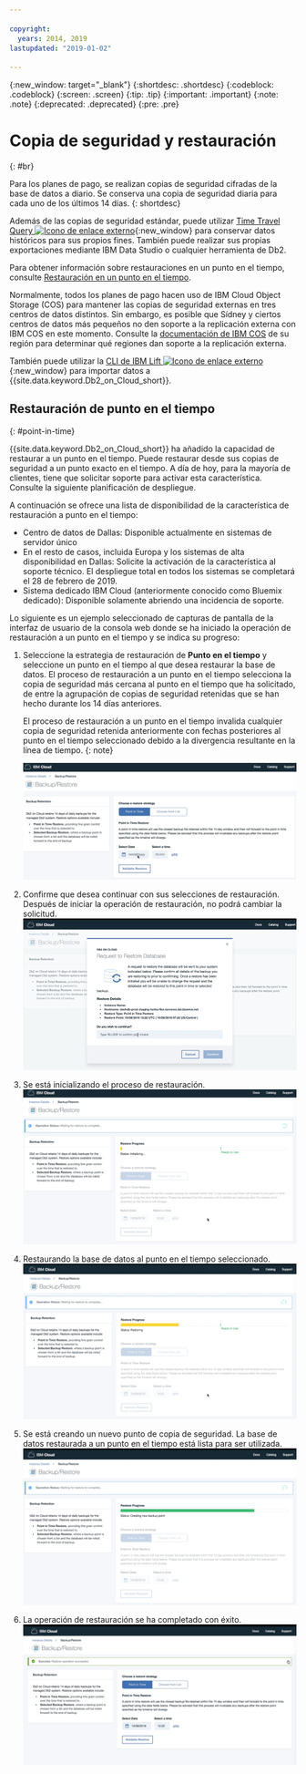 ```yaml
---

copyright:
  years: 2014, 2019
lastupdated: "2019-01-02"

---
```


<!-- Attribute definitions --> 
{:new_window: target="_blank"}
{:shortdesc: .shortdesc}
{:codeblock: .codeblock}
{:screen: .screen}
{:tip: .tip}
{:important: .important}
{:note: .note}
{:deprecated: .deprecated}
{:pre: .pre}

# Copia de seguridad y restauración
{: #br}

Para los planes de pago, se realizan copias de seguridad cifradas de la base de datos a diario. Se conserva una copia de seguridad diaria para cada uno de los últimos 14 días.
{: shortdesc}

Además de las copias de seguridad estándar, puede utilizar [Time Travel Query ![Icono de enlace externo](../../icons/launch-glyph.svg "Icono de enlace externo")](https://developer.ibm.com/answers/questions/426878/how-do-i-use-time-travel-query-in-db2-or-db2-on-cl.html){:new_window} para conservar datos históricos para sus propios fines. También puede realizar sus propias exportaciones mediante IBM Data Studio o cualquier herramienta de Db2.
 
Para obtener información sobre restauraciones en un punto en el tiempo, consulte [Restauración en un punto en el tiempo](#point-in-time).

Normalmente, todos los planes de pago hacen uso de IBM Cloud Object Storage (COS) para mantener las copias de seguridad externas en tres centros de datos distintos. Sin embargo, es posible que Sídney y ciertos centros de datos más pequeños no den soporte a la replicación externa con IBM COS en este momento. Consulte la [documentación de IBM COS](/docs/services/cloud-object-storage/basics/endpoints.html#select-regions-and-endpoints) de su región para determinar qué regiones dan soporte a la replicación externa.

<!-- Retained backups are used by IBM for system recovery purposes in the event of a disaster or system loss. Use the [Time Travel Query ![External link icon](../../icons/launch-glyph.svg "External link icon")](https://developer.ibm.com/answers/questions/426878/how-do-i-use-time-travel-query-in-db2-or-db2-on-cl.html){:new_window} to keep historical data for your own purposes. In addition, you can also perform your own exports using IBM Data Studio or any Db2 tool. -->

<!-- To store your backups offsite at a remote storage site, make a request to IBM Support. -->

También puede utilizar la [CLI de IBM Lift ![Icono de enlace externo](../../icons/launch-glyph.svg "Icono de enlace externo")](https://lift.ng.bluemix.net/){:new_window} para importar datos a {{site.data.keyword.Db2_on_Cloud_short}}.

## Restauración de punto en el tiempo
{: #point-in-time}

{{site.data.keyword.Db2_on_Cloud_short}} ha añadido la capacidad de restaurar a un punto en el tiempo. Puede restaurar desde sus copias de seguridad a un punto exacto en el tiempo. A día de hoy, para la mayoría de clientes, tiene que solicitar soporte para activar esta característica. Consulte la siguiente planificación de despliegue.

A continuación se ofrece una lista de disponibilidad de la característica de restauración a punto en el tiempo:
- Centro de datos de Dallas: Disponible actualmente en sistemas de servidor único
- En el resto de casos, incluida Europa y los sistemas de alta disponibilidad en Dallas: Solicite la activación de la característica al soporte técnico. El despliegue total en todos los sistemas se completará el 28 de febrero de 2019.
- Sistema dedicado IBM Cloud (anteriormente conocido como Bluemix dedicado): Disponible solamente abriendo una incidencia de soporte.

Lo siguiente es un ejemplo seleccionado de capturas de pantalla de la interfaz de usuario de la consola web donde se ha iniciado la operación de restauración a un punto en el tiempo y se indica su progreso:

1. Seleccione la estrategia de restauración de **Punto en el tiempo** y seleccione un punto en el tiempo al que desea restaurar la base de datos. El proceso de restauración a un punto en el tiempo selecciona la copia de seguridad más cercana al punto en el tiempo que ha solicitado, de entre la agrupación de copias de seguridad retenidas que se han hecho durante los 14 días anteriores. 

   El proceso de restauración a un punto en el tiempo invalida cualquier copia de seguridad retenida anteriormente con fechas posteriores al punto en el tiempo seleccionado debido a la divergencia resultante en la línea de tiempo.
   {: note}

   ![Vista de la selección resaltada de la estrategia de restauración de punto en el tiempo](images/pit_restore_1.png)

2. Confirme que desea continuar con sus selecciones de restauración. Después de iniciar la operación de restauración, no podrá cambiar la solicitud.  
![Vista del diálogo de confirmación de restauración a un punto en el tiempo](images/pit_restore_2.png)

3. Se está inicializando el proceso de restauración.
![Vista de la inicialización de la restauración a un punto en el tiempo](images/pit_restore_3.png)

4. Restaurando la base de datos al punto en el tiempo seleccionado.
![Vista del progreso de la restauración a un punto en el tiempo](images/pit_restore_4.png)

5. Se está creando un nuevo punto de copia de seguridad. La base de datos restaurada a un punto en el tiempo está lista para ser utilizada.
![Vista de la creación del nuevo punto de copia de seguridad](images/pit_restore_5.png)

6. La operación de restauración se ha completado con éxito.
![Vista de la finalización satisfactoria de la operación de restauración](images/pit_restore_6.png)

